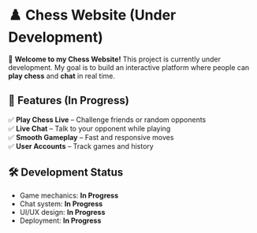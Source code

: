 # **♟️ Chess Website (Under Development)**

🚀 **Welcome to my Chess Website!** This project is currently under development. My goal is to build an interactive platform where people can **play chess** and **chat** in real time.

## **🌟 Features (In Progress)**

✅ **Play Chess Live** – Challenge friends or random opponents  
✅ **Live Chat** – Talk to your opponent while playing  
✅ **Smooth Gameplay** – Fast and responsive moves  
✅ **User Accounts** – Track games and history

## **🛠️ Development Status**

- Game mechanics: **In Progress**
- Chat system: **In Progress**
- UI/UX design: **In Progress**
- Deployment: **In Progress**
